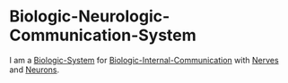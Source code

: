 # Biologic-Neurologic-Communication-System

I am a [Biologic-System](40000021.md) for [Biologic-Internal-Communication](40000057.md) with [Nerves](40000048.md) and [Neurons](40000060.md).
